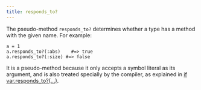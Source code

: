 ```yaml
---
title: responds_to?
---
```


The pseudo-method `responds_to?` determines whether a type has a method with the given name. For example:

```crystal
a = 1
a.responds_to?(:abs)    #=> true
a.responds_to?(:size) #=> false
```

It is a pseudo-method because it only accepts a symbol literal as its argument, and is also treated specially by the compiler, as explained in [if var.responds_to?(...)](if_varresponds_to.html).
